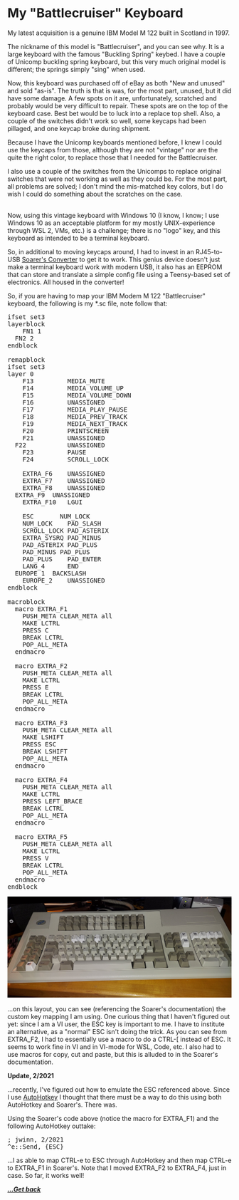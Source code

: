 # My "Battlecruiser" Keyboard

My latest acquisition is a genuine IBM Model M 122 built in Scotland in 1997.

The nickname of this model is "Battlecruiser", and you can see why.  It is a large keyboard with the famous "Buckling Spring" keybed.  I have a couple of Unicomp buckling spring keyboard, but this very much original model is different; the springs simply "sing" when used.

Now, this keyboard was purchased off of eBay as both "New and unused" and sold "as-is".  The truth is that is was, for the most part, unused, but it did have some damage.  A few spots on it are, unfortunately, scratched and probably would be very difficult to repair. These spots are on the top of the keyboard case.  Best bet would be to luck into a replace top shell. Also, a couple of the switches didn't work so well, some keycaps had been pillaged, and one keycap broke during shipment.

Because I have the Unicomp keyboards mentioned before, I knew I could use the keycaps from those, although they are not "vintage" nor are the quite the right color, to replace those that I needed for the Battlecruiser.  

I also use a couple of the switches from the Unicomps to replace original switches that were not working as well as they could be.  For the most part, all problems are solved; I don't mind the mis-matched key colors, but I do wish I could do something about the scratches on the case.

<br>
Now, using this vintage keyboard with Windows 10 (I know, I know; I use Windows 10 as an acceptable platform for my mostly UNIX-experience through WSL 2, VMs, etc.) is a challenge; there is no "logo" key, and this keyboard as intended to be a terminal keyboard.

So, in additional to moving keycaps around, I had to invest in an RJ45-to-USB [Soarer's Converter](https://deskthority.net/viewtopic.php?f=7&t=2510&start=) to get it to work.  This genius device doesn't just make a terminal keyboard work with modern USB, it also has an EEPROM that can store and translate a simple config file using a Teensy-based set of electronics.  All housed in the converter!

So, if you are having to map your IBM Modem M 122 "Battlecruiser" keyboard, the following is my *.sc file, note follow that:

<pre>
ifset set3
layerblock
	FN1 1
  FN2 2
endblock

remapblock
ifset set3
layer 0
	F13			MEDIA_MUTE
	F14			MEDIA_VOLUME_UP
	F15			MEDIA_VOLUME_DOWN
	F16			UNASSIGNED
	F17			MEDIA_PLAY_PAUSE
	F18			MEDIA_PREV_TRACK
	F19			MEDIA_NEXT_TRACK
	F20			PRINTSCREEN
	F21			UNASSIGNED
  F22			UNASSIGNED
	F23			PAUSE
	F24			SCROLL_LOCK

	EXTRA_F6	UNASSIGNED
	EXTRA_F7	UNASSIGNED
	EXTRA_F8	UNASSIGNED
  EXTRA_F9  UNASSIGNED
	EXTRA_F10	LGUI
	
	ESC       NUM_LOCK
	NUM_LOCK	PAD_SLASH
	SCROLL_LOCK	PAD_ASTERIX
	EXTRA_SYSRQ	PAD_MINUS
	PAD_ASTERIX	PAD_PLUS
	PAD_MINUS PAD_PLUS
	PAD_PLUS	PAD_ENTER
	LANG_4		END
  EUROPE_1  BACKSLASH
	EUROPE_2	UNASSIGNED
endblock

macroblock
  macro EXTRA_F1
    PUSH_META CLEAR_META all
    MAKE LCTRL
    PRESS C
    BREAK LCTRL
    POP_ALL_META
  endmacro

  macro EXTRA_F2
    PUSH_META CLEAR_META all
    MAKE LCTRL
    PRESS E
    BREAK LCTRL
    POP_ALL_META
  endmacro

  macro EXTRA_F3
    PUSH_META CLEAR_META all
    MAKE LSHIFT
    PRESS ESC
    BREAK LSHIFT
    POP_ALL_META
  endmacro

  macro EXTRA_F4
    PUSH_META CLEAR_META all
    MAKE LCTRL
    PRESS LEFT_BRACE
    BREAK LCTRL
    POP_ALL_META
  endmacro

  macro EXTRA_F5
    PUSH_META CLEAR_META all
    MAKE LCTRL
    PRESS V
    BREAK LCTRL
    POP_ALL_META
  endmacro
endblock
</pre>

![My 1997 IBM Modem M 122 "Battlecruiser"](../battlecruiser.jpg)

...on this layout, you can see (referencing the Soarer's documentation) the custom key mapping I am using.  One curious thing that I haven't figured out yet:  since I am a VI user, the ESC key is important to me.  I have to institute an alternative, as a "normal" ESC isn't doing the trick.  As you can see from EXTRA_F2, I had to essentially use a macro to do a CTRL-[ instead of ESC.  It seems to work fine in VI and in VI-mode for WSL, Code, etc.  I also had to use macros for copy, cut and paste, but this is alluded to in the Soarer's documentation.

<strong> Update, 2/2021 </strong>

...recently, I've figured out how to emulate the ESC referenced above.  Since I use [AutoHotkey](https://www.autohotkey.com/) I thought that there must be a way to do this using both AutoHotkey and Soarer's.  There was.

Using the Soarer's code above (notice the macro for EXTRA_F1) and the following AutoHotkey outtake:

<pre>
; jwinn, 2/2021
^e::Send, {ESC}
</pre>

...I as able to map CTRL-e to ESC through AutoHotkey and then map CTRL-e to EXTRA_F1 in Soarer's.  Note that I moved EXTRA_F2 to EXTRA_F4, just in case.  So far, it works well!

[***...Get back***](../it-the-hard-way.html)
